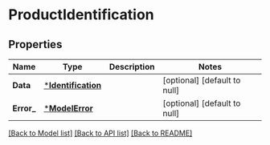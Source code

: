 # ProductIdentification

## Properties
Name | Type | Description | Notes
------------ | ------------- | ------------- | -------------
**Data** | [***Identification**](Identification.md) |  | [optional] [default to null]
**Error_** | [***ModelError**](Error.md) |  | [optional] [default to null]

[[Back to Model list]](../README.md#documentation-for-models) [[Back to API list]](../README.md#documentation-for-api-endpoints) [[Back to README]](../README.md)

